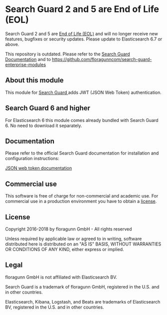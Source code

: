 # Search Guard 2 and 5 are End of Life (EOL)

Search Guard 2 and 5 are [End of Life (EOL)](https://docs.search-guard.com/latest/eol-policy) and will no longer receive new features, bugfixes or security updates. Please update to Elasticsearch 6.7 or above.

This repository is outdated. Please refer to the [Search Guard Documentation](https://docs.search-guard.com) and to https://github.com/floragunncom/search-guard-enterprise-modules

## About this module
This module for [Search Guard ](https://github.com/floragunncom/search-guard) adds JWT (JSON Web Token) authentication.

## Search Guard 6 and higher
For Elasticsearch 6 this module comes already bundled with Search Guard 6. No need to download it separately.

## Documentation

Please refer to the official Search Guard documentation for installation and configuration instructions:

[JSON web token documentation](http://docs.search-guard.com/latest/json-web-tokens)

## Commercial use
This software is free of charge for non-commercial and academic use. For commercial use in a production environment you have to obtain a [license](https://search-guard.com/licensing/).

## License
Copyright 2016-2018 by floragunn GmbH - All rights reserved 

Unless required by applicable law or agreed to in writing, software
distributed here is distributed on an "AS IS" BASIS,
WITHOUT WARRANTIES OR CONDITIONS OF ANY KIND, either express or implied.

## Legal
floragunn GmbH is not affiliated with Elasticsearch BV.

Search Guard is a trademark of floragunn GmbH, registered in the U.S. and in other countries.

Elasticsearch, Kibana, Logstash, and Beats are trademarks of Elasticsearch BV, registered in the U.S. and in other countries.
